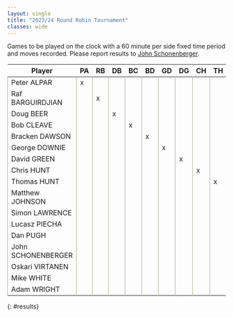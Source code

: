 ```yaml
---
layout: single
title: "2023/24 Round Robin Tournament"
classes: wide
---
```

Games to be played on the clock with a 60 minute per side fixed time period and moves recorded. Please report results to [John Schonenberger](mailto:schoneys54@gmail.com).

|Player|PA|RB|DB|BC|BD|GD|DG|CH|TH|MJ|SL|LP|DP|JS|OV|MW|AW|Score|
|-|-|-|-|-|-|-|-|-|-|-|-|-|-|-|-|-|-|-|
|Peter ALPAR|x|||||||||||||||||0|
|Raf BARGUIRDJIAN||x||||||||||||||||0|
|Doug BEER|||x|||||||||||||||0|
|Bob CLEAVE||||x||||||||||||||0|
|Bracken DAWSON|||||x|||||||||||||0|
|George DOWNIE||||||x||||||||||||0|
|David GREEN|||||||x|||||||||||0|
|Chris HUNT||||||||x||||||||||0|
|Thomas HUNT|||||||||x|||||||||0|
|Matthew JOHNSON||||||||||x||||||||0|
|Simon LAWRENCE|||||||||||x|||||||0|
|Lucasz PIECHA||||||||||||x||||||0|
|Dan PUGH|||||||||||||x|||||0|
|John SCHONENBERGER||||||||||||||x||||0|
|Oskari VIRTANEN|||||||||||||||x|||0|
|Mike WHITE||||||||||||||||x||0|
|Adam WRIGHT|||||||||||||||||x|0|
{: #results}

<style>
    /* Enable vertical table borders for this page. Tis will be overridden
    by the below script if javascript is enabled. */
    td {
        border-right: 1px solid #afa58f;
        border-left: 1px solid #afa58f;
    }

    /* Extra wide page for the table */
    .page {
        width: 100%;
    }
</style>

<script>
    let table = document.getElementById("results");
    for (var i = 1, row; row = table.rows[i]; i++) {
        for (var j = 0, cell; cell = row.cells[j]; j++) {
            // set vertical table borders to the same as bottom border
            let cellStyle = getComputedStyle(cell);
            let borderColor = cellStyle.borderBottomColor;
            let borderWidth = cellStyle.borderBottomWidth;
            let borderStyle = cellStyle.borderBottomStyle;
            let newCellStyle = "border-left:"+borderWidth+" "+borderStyle+" "+borderColor+";border-right:"+borderWidth+" "+borderStyle+" "+borderColor+";"
            cell.style = newCellStyle;

            if (cell.innerHTML == "x") {
                // Swap cells containing 'x' for solid border color
                cell.innerHTML = "";
                cell.style = newCellStyle+";background:"+borderColor+";";
            }
        }
    }
</script>

